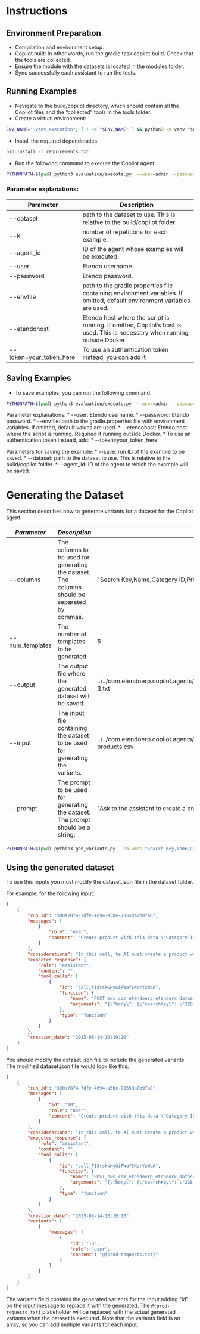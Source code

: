 # Instructions

## Environment Preparation
* Compilation and environment setup.
* Copilot built: In other words, run the gradle task copilot.build. Check that the tools are collected.
* Ensure the module with the datasets is located in the modules folder.
* Sync successfully each assistant to run the tests.

## Running Examples
*	Navigate to the build/copilot directory, which should contain all the Copilot files and the “collected” tools in the tools folder.
*	Create a virtual environment:
```bash
ENV_NAME=".venv_execution"; [ ! -d "$ENV_NAME" ] && python3 -m venv "$ENV_NAME"; source "$ENV_NAME/bin/activate"
```
*	Install the required dependencies:
```bash
pip install -r requirements.txt
```
*	Run the following command to execute the Copilot agent:
```bash
PYTHONPATH=$(pwd) python3 evaluation/execute.py  --user=admin --password=admin --etendohost=http://localhost:8080/etendo --envfile=../../gradle.properties --dataset=../../modules/com.etendoerp.copilot.agents/dataset --agent_id=49D1735ACAFE48E99A4A5CCFBBE6946C --k=1
```
### Parameter explanations:

| Parameter               | Description                                                                                                                 |
|-------------------------|-----------------------------------------------------------------------------------------------------------------------------|
| --dataset               | path to the dataset to use. This is relative to the build/copilot folder.                                                   |
| --k                     | number of repetitions for each example.                                                                                     |
| --agent_id              | ID of the agent whose examples will be executed.                                                                            |
| --user                  | Etendo username.                                                                                                            |
| --password              | Etendo password.                                                                                                            |
| --envfile               | path to the gradle.properties file containing environment variables. If omitted, default environment variables are used.    |
| --etendohost            | Etendo host where the script is running. If omitted, Copilot’s host is used. This is necessary when running outside Docker. |
| --token=your_token_here | To use an authentication token instead, you can add it                                                                      |

## Saving Examples
* To save examples, you can run the following command:

``` bash
PYTHONPATH=$(pwd) python3 evaluation/execute.py  --user=admin --password=admin --etendohost=http://localhost:8080/etendo --envfile=../../gradle.properties --dataset=../../modules/com.etendoerp.copilot.agents/dataset --agent_id=49D1735ACAFE48E99A4A5CCFBBE6946C --save=20a3a6a8-6b08-4f28-9d71-90fea1ca44d1
```
Parameter explanations:
	*	--user: Etendo username.
	*	--password: Etendo password.
	*	--envfile: path to the gradle.properties file with environment variables. If omitted, default values are used.
	*	--etendohost: Etendo host where the script is running. Required if running outside Docker.
	*	To use an authentication token instead, add:
	*	--token=your_token_here

Parameters for saving the example:
	*	--save: run ID of the example to be saved.
	*	--dataset: path to the dataset to use. This is relative to the build/copilot folder.
	*	--agent_id: ID of the agent to which the example will be saved.

# Generating the Dataset

This section describes how to generate variants for a dataset for the Copilot agent.

| *Parameter*     | *Description*                                                                                 | *Example*                                                                                        |
|-----------------|-----------------------------------------------------------------------------------------------|--------------------------------------------------------------------------------------------------|
| --columns       | The columns to be used for generating the dataset. The columns should be separated by commas. | "Search Key,Name,Category ID,Price List Version,Price"                                           |
| --num_templates | The number of templates to be generated.                                                      | 5                                                                                                |
| --output        | The output file where the generated dataset will be saved.                                    | ../../com.etendoerp.copilot.agents/dataset/767849A7D3B442EB923A46CCDA41223C/prod_templates-3.txt |
| --input         | The input file containing the dataset to be used for generating the variants.                 | ../../com.etendoerp.copilot.agents/dataset/767849A7D3B442EB923A46CCDA41223C/1000-products.csv    |
| --prompt        | The prompt to be used for generating the dataset. The prompt should be a string.              | "Ask to the assistant to create a product with the given data"                                   |

``` bash
PYTHONPATH=$(pwd) python3 gen_variants.py --columns "Search Key,Name,Category ID,Price List Version,Price" --num_templates 5 --output ../../com.etendoerp.copilot.agents/dataset/767849A7D3B442EB923A46CCDA41223C/prod_templates-3.txt ../../com.etendoerp.copilot.agents/dataset/767849A7D3B442EB923A46CCDA41223C/1000-products.csv "Ask to the assistant to create a product with the given data"
```

## Using the generated dataset

To use this inputs you must modify the dataset.json file in the dataset folder.

For example, for the following input:

``` json
[
    {
        "run_id": "390a7874-7dfe-4694-a5be-7855da7b97a8",
        "messages": [
            {
                "role": "user",
                "content": "Create product with this data \"Category ID\" : \"52DBC3E9A82C47F2B6298CBC3E12DA67\"' \"Price\":\"1000\" price list version: FDE536FE9D8C4B068C32CD6C3650B6B8  ' ' seachkey: 228 BARRA HUECA GRANDE PANTUPAS name: 228 BARRA HUECA GRANDE PANTUPAS"
            }
        ],
        "considerations": "In this call, te AI must create a product with the provided data. The creation of the product price is a subsequent step that will be handled in a different call. The AI should not include the product price creation in this call.",
        "expected_response": {
            "role": "assistant",
            "content": "",
            "tool_calls": [
                {
                    "id": "call_FI8tskwHyGiFWaYSKerYxWaA",
                    "function": {
                        "name": "POST_sws_com_etendoerp_etendorx_datasource_Product",
                        "arguments": "{\"body\": {\"searchKey\": \"228 BARRA HUECA GRANDE PANTUPAS\", \"name\": \"228 BARRA HUECA GRANDE PANTUPAS\", \"productCategory\": \"52DBC3E9A82C47F2B6298CBC3E12DA67\", \"description\": \"228 BARRA HUECA GRANDE PANTUPAS\"}}"
                    },
                    "type": "function"
                }
            ]
        },
        "creation_date": "2025-05-14-10:19:10"
    }
]
```

You should modify the dataset.json file to include the generated variants. The modified dataset.json file would look like this:

``` json
[
    {
        "run_id": "390a7874-7dfe-4694-a5be-7855da7b97a8",
        "messages": [
            {
                "id": "10",
                "role": "user",
                "content": "Create product with this data \"Category ID\" : \"52DBC3E9A82C47F2B6298CBC3E12DA67\"' \"Price\":\"1000\" price list version: FDE536FE9D8C4B068C32CD6C3650B6B8  ' ' seachkey: 228 BARRA HUECA GRANDE PANTUPAS name: 228 BARRA HUECA GRANDE PANTUPAS"
            }
        ],
        "considerations": "In this call, te AI must create a product with the provided data. The creation of the product price is a subsequent step that will be handled in a different call. The AI should not include the product price creation in this call.",
        "expected_response": {
            "role": "assistant",
            "content": "",
            "tool_calls": [
                {
                    "id": "call_FI8tskwHyGiFWaYSKerYxWaA",
                    "function": {
                        "name": "POST_sws_com_etendoerp_etendorx_datasource_Product",
                        "arguments": "{\"body\": {\"searchKey\": \"228 BARRA HUECA GRANDE PANTUPAS\", \"name\": \"228 BARRA HUECA GRANDE PANTUPAS\", \"productCategory\": \"52DBC3E9A82C47F2B6298CBC3E12DA67\", \"description\": \"228 BARRA HUECA GRANDE PANTUPAS\"}}"
                    },
                    "type": "function"
                }
            ]
        },
        "creation_date": "2025-05-14-10:19:10",
        "variants": [
            {
                "messages": [
                    {
                        "id": "10",
                        "role": "user",
                        "content": "@{prod-requests.txt}"
                    }
                ]
            }
        ]
    }
]
```

The variants field contains the generated variants for the input adding "id" on the input message to replace it with the
generated. The `@{prod-requests.txt}` placeholder will be replaced with the actual generated variants when the dataset is
executed. Note that the variants field is an array, so you can add multiple variants for each input. 
